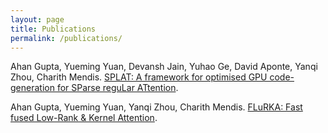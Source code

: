 ```yaml
---
layout: page
title: Publications
permalink: /publications/
---
```


Ahan Gupta, Yueming Yuan, Devansh Jain, Yuhao Ge, David Aponte, Yanqi Zhou, Charith Mendis. [SPLAT: A framework for optimised GPU code-generation for SParse reguLar ATtention](https://arxiv.org/abs/2407.16847).

Ahan Gupta, Yueming Yuan, Yanqi Zhou, Charith Mendis. [FLuRKA: Fast fused Low-Rank & Kernel Attention](https://arxiv.org/abs/2306.15799). 

